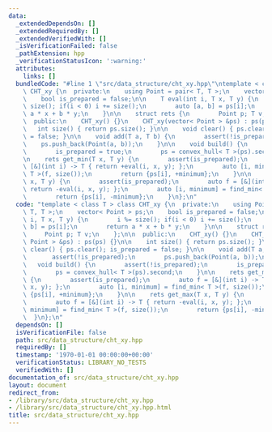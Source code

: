 ```yaml
---
data:
  _extendedDependsOn: []
  _extendedRequiredBy: []
  _extendedVerifiedWith: []
  _isVerificationFailed: false
  _pathExtension: hpp
  _verificationStatusIcon: ':warning:'
  attributes:
    links: []
  bundledCode: "#line 1 \"src/data_structure/cht_xy.hpp\"\ntemplate < class T > class\
    \ CHT_xy {\n  private:\n    using Point = pair< T, T >;\n    vector< Point > ps;\n\
    \    bool is_prepared = false;\n\n    T eval(int i, T x, T y) {\n        i %=\
    \ size(); if(i < 0) i += size();\n        auto [a, b] = ps[i];\n        return\
    \ a * x + b * y;\n    }\n\n    struct rets {\n        Point p; T v;\n    };\n\n\
    \  public:\n    CHT_xy() {}\n    CHT_xy(vector< Point > &ps) : ps(ps) {}\n\n \
    \   int size() { return ps.size(); }\n\n    void clear() { ps.clear(); is_prepared\
    \ = false; }\n\n    void add(T a, T b) {\n        assert(!is_prepared);\n    \
    \    ps.push_back(Point(a, b));\n    }\n\n    void build() {\n        assert(!is_prepared);\n\
    \        is_prepared = true;\n        ps = convex_hull< T >(ps).second;\n    }\n\
    \n    rets get_min(T x, T y) {\n        assert(is_prepared);\n        auto f =\
    \ [&](int i) -> T { return +eval(i, x, y); };\n        auto [i, minimum] = find_min<\
    \ T >(f, size());\n        return {ps[i], +minimum};\n    }\n\n    rets get_max(T\
    \ x, T y) {\n        assert(is_prepared);\n        auto f = [&](int i) -> T {\
    \ return -eval(i, x, y); };\n        auto [i, minimum] = find_min< T >(f, size());\n\
    \        return {ps[i], -minimum};\n    }\n};\n"
  code: "template < class T > class CHT_xy {\n  private:\n    using Point = pair<\
    \ T, T >;\n    vector< Point > ps;\n    bool is_prepared = false;\n\n    T eval(int\
    \ i, T x, T y) {\n        i %= size(); if(i < 0) i += size();\n        auto [a,\
    \ b] = ps[i];\n        return a * x + b * y;\n    }\n\n    struct rets {\n   \
    \     Point p; T v;\n    };\n\n  public:\n    CHT_xy() {}\n    CHT_xy(vector<\
    \ Point > &ps) : ps(ps) {}\n\n    int size() { return ps.size(); }\n\n    void\
    \ clear() { ps.clear(); is_prepared = false; }\n\n    void add(T a, T b) {\n \
    \       assert(!is_prepared);\n        ps.push_back(Point(a, b));\n    }\n\n \
    \   void build() {\n        assert(!is_prepared);\n        is_prepared = true;\n\
    \        ps = convex_hull< T >(ps).second;\n    }\n\n    rets get_min(T x, T y)\
    \ {\n        assert(is_prepared);\n        auto f = [&](int i) -> T { return +eval(i,\
    \ x, y); };\n        auto [i, minimum] = find_min< T >(f, size());\n        return\
    \ {ps[i], +minimum};\n    }\n\n    rets get_max(T x, T y) {\n        assert(is_prepared);\n\
    \        auto f = [&](int i) -> T { return -eval(i, x, y); };\n        auto [i,\
    \ minimum] = find_min< T >(f, size());\n        return {ps[i], -minimum};\n  \
    \  }\n};\n"
  dependsOn: []
  isVerificationFile: false
  path: src/data_structure/cht_xy.hpp
  requiredBy: []
  timestamp: '1970-01-01 00:00:00+00:00'
  verificationStatus: LIBRARY_NO_TESTS
  verifiedWith: []
documentation_of: src/data_structure/cht_xy.hpp
layout: document
redirect_from:
- /library/src/data_structure/cht_xy.hpp
- /library/src/data_structure/cht_xy.hpp.html
title: src/data_structure/cht_xy.hpp
---
```

